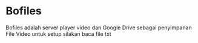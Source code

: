 # Bofiles
Bofiles adalah server player video dan Google Drive sebagai penyimpanan File Video
untuk setup silakan baca file txt

